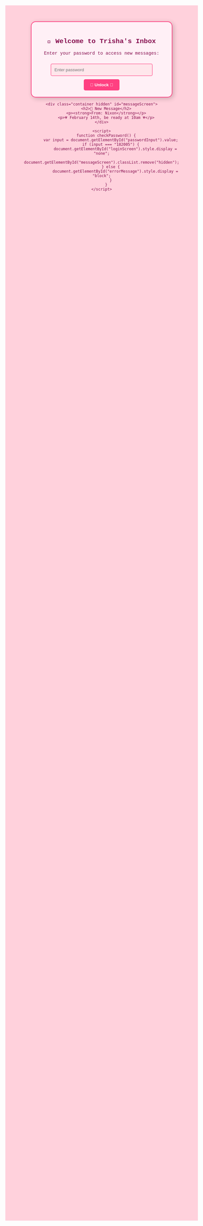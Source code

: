 
<html lang="en">
<head>
    <meta charset="UTF-8">
    <meta name="viewport" content="width=device-width, initial-scale=1.0">
    <title>Trisha's Inbox</title>
    <style>
        body {
            font-family: 'Courier New', monospace;
            text-align: center;
            margin: 100px;
            background-color: #ffd1dc;
            color: #880e4f;
        }
        .container {
            max-width: 400px;
            margin: auto;
            padding: 20px;
            border: 2px solid #ff4081;
            border-radius: 15px;
            box-shadow: 4px 4px 15px rgba(0,0,0,0.2);
            background-color: #fff0f6;
        }
        input {
            width: 80%;
            padding: 10px;
            margin: 10px 0;
            border: 2px solid #ff80ab;
            border-radius: 5px;
            background-color: #ffe6eb;
            color: #880e4f;
        }
        button {
            padding: 10px 20px;
            background-color: #ff4081;
            color: white;
            border: none;
            border-radius: 5px;
            cursor: pointer;
            font-weight: bold;
        }
        button:hover {
            background-color: #d81b60;
        }
        .hidden {
            display: none;
        }
    </style>
</head>
<body>
    <div class="container" id="loginScreen">
        <h2>💌 Welcome to Trisha's Inbox</h2>
        <p>Enter your password to access new messages:</p>
        <input type="password" id="passwordInput" placeholder="Enter password">
        <button onclick="checkPassword()">💖 Unlock 💖</button>
        <p id="errorMessage" style="color: red; display: none;">Incorrect password. Try again.</p>
    </div>

    <div class="container hidden" id="messageScreen">
        <h2>📨 New Message</h2>
        <p><strong>From: Nixon</strong></p>
        <p>💗 February 14th, be ready at 10am 💗</p>
    </div>

    <script>
        function checkPassword() {
            var input = document.getElementById("passwordInput").value;
            if (input === "182005") {
                document.getElementById("loginScreen").style.display = "none";
                document.getElementById("messageScreen").classList.remove("hidden");
            } else {
                document.getElementById("errorMessage").style.display = "block";
            }
        }
    </script>
</body>
</html>
